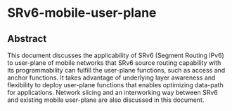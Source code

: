 # SRv6-mobile-user-plane
## Abstract

   This document discusses the applicability of SRv6 (Segment Routing
   IPv6) to user-plane of mobile networks that SRv6 source routing
   capability with its programmability can fulfill the user-plane
   functions, such as access and anchor functions.  It takes advantage
   of underlying layer awareness and flexibility to deploy user-plane
   functions that enables optimizing data-path for applications.
   Network slicing and an interworking way between SRv6 and existing
   mobile user-plane are also discussed in this document.

